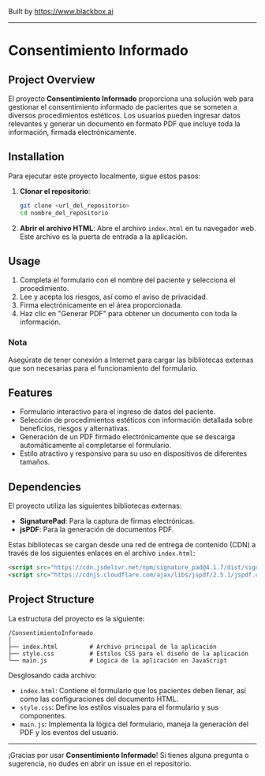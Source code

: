 
Built by https://www.blackbox.ai

---

# Consentimiento Informado

## Project Overview
El proyecto **Consentimiento Informado** proporciona una solución web para gestionar el consentimiento informado de pacientes que se someten a diversos procedimientos estéticos. Los usuarios pueden ingresar datos relevantes y generar un documento en formato PDF que incluye toda la información, firmada electrónicamente.

## Installation
Para ejecutar este proyecto localmente, sigue estos pasos:

1. **Clonar el repositorio**:
   ```bash
   git clone <url_del_repositorio>
   cd nombre_del_repositorio
   ```

2. **Abrir el archivo HTML**:
   Abre el archivo `index.html` en tu navegador web. Este archivo es la puerta de entrada a la aplicación.

## Usage
1. Completa el formulario con el nombre del paciente y selecciona el procedimiento.
2. Lee y acepta los riesgos, así como el aviso de privacidad.
3. Firma electrónicamente en el área proporcionada.
4. Haz clic en "Generar PDF" para obtener un documento con toda la información.

### Nota
Asegúrate de tener conexión a Internet para cargar las bibliotecas externas que son necesarias para el funcionamiento del formulario.

## Features
- Formulario interactivo para el ingreso de datos del paciente.
- Selección de procedimientos estéticos con información detallada sobre beneficios, riesgos y alternativas.
- Generación de un PDF firmado electrónicamente que se descarga automáticamente al completarse el formulario.
- Estilo atractivo y responsivo para su uso en dispositivos de diferentes tamaños.

## Dependencies
El proyecto utiliza las siguientes bibliotecas externas:

- **SignaturePad**: Para la captura de firmas electrónicas.
- **jsPDF**: Para la generación de documentos PDF.

Estas bibliotecas se cargan desde una red de entrega de contenido (CDN) a través de los siguientes enlaces en el archivo `index.html`:
```html
<script src="https://cdn.jsdelivr.net/npm/signature_pad@4.1.7/dist/signature_pad.umd.min.js"></script>
<script src="https://cdnjs.cloudflare.com/ajax/libs/jspdf/2.5.1/jspdf.umd.min.js"></script>
```

## Project Structure
La estructura del proyecto es la siguiente:

```
/ConsentimientoInformado
│
├── index.html         # Archivo principal de la aplicación
├── style.css          # Estilos CSS para el diseño de la aplicación
└── main.js            # Lógica de la aplicación en JavaScript
```

Desglosando cada archivo:

- `index.html`: Contiene el formulario que los pacientes deben llenar, así como las configuraciones del documento HTML.
- `style.css`: Define los estilos visuales para el formulario y sus componentes.
- `main.js`: Implementa la lógica del formulario, maneja la generación del PDF y los eventos del usuario.

---

¡Gracias por usar **Consentimiento Informado**! Si tienes alguna pregunta o sugerencia, no dudes en abrir un issue en el repositorio.